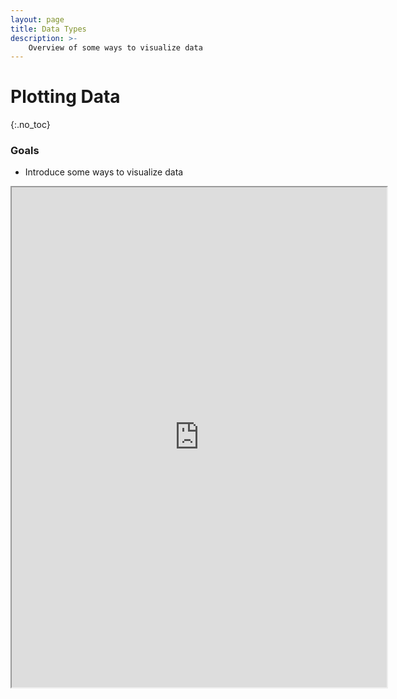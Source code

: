 ```yaml
---
layout: page
title: Data Types
description: >-
    Overview of some ways to visualize data
---
```


# Plotting Data
{:.no_toc}

### Goals
* Introduce some ways to visualize data

<iframe src="https://www.wolframcloud.com/obj/horaciotmc/Published/01.04_DataScienceVisualizationAndPlotting.nb?_embed=iframe" width="600" height="800"></iframe>
